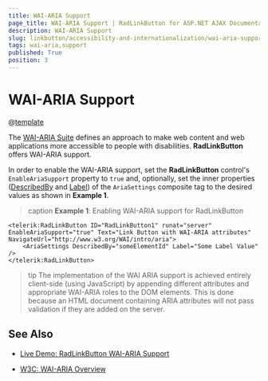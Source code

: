 ```yaml
---
title: WAI-ARIA Support
page_title: WAI-ARIA Support | RadLinkButton for ASP.NET AJAX Documentation
description: WAI-ARIA Support
slug: linkbutton/accessibility-and-internationalization/wai-aria-support
tags: wai-aria,support
published: True
position: 3
---
```


# WAI-ARIA Support

@[template](/_templates/common/wai-aria-templates.md#intro "control: RadLinkButton")

The [WAI-ARIA Suite](http://www.w3.org/WAI/intro/aria) defines an approach to make web content and web applications more accessible to people with disabilities. **RadLinkButton** offers WAI-ARIA support.

In order to enable the WAI-ARIA support, set the **RadLinkButton** control's `EnableAriaSupport` property to `true` and, optionally, set the inner properties ([DescribedBy](http://www.w3.org/TR/wai-aria/states_and_properties#aria-describedby) and [Label](http://www.w3.org/TR/wai-aria/states_and_properties#aria-label)) of the `AriaSettings` composite tag to the desired values as shown in **Example 1**.

>caption **Example 1**: Enabling WAI-ARIA support for RadLinkButton

````ASP.NET
<telerik:RadLinkButton ID="RadLinkButton1" runat="server" EnableAriaSupport="true" Text="Link Button with WAI-ARIA attributes" NavigateUrl="http://www.w3.org/WAI/intro/aria">
	<AriaSettings DescribedBy="someElementId" Label="Some Label Value" />
</telerik:RadLinkButton>
````

>tip The implementation of the WAI ARIA support is achieved entirely client-side (using JavaScript) by appending different attributes and appropriate WAI-ARIA roles to the DOM elements.	This is done because an HTML document containing ARIA attributes will not pass validation if they are added on the server.




## See Also

 * [Live Demo: RadLinkButton WAI-ARIA Support](http://demos.telerik.com/aspnet-ajax/linkbutton/wai-aria-support/defaultcs.aspx)

 * [W3C: WAI-ARIA Overview](http://www.w3.org/WAI/intro/aria)


